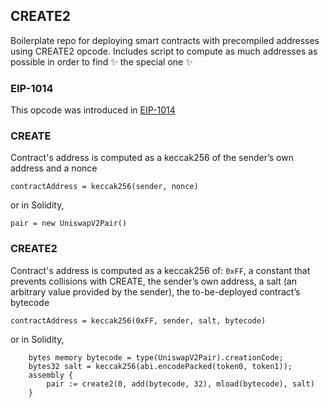 ## CREATE2

Boilerplate repo for deploying smart contracts with precompiled addresses using CREATE2 opcode. Includes script to compute as much addresses as possible in order to find :sparkles: the special one :sparkles:

### EIP-1014

This opcode was introduced in [EIP-1014](https://github.com/ethereum/EIPs/blob/master/EIPS/eip-1014.md)

### CREATE

Contract's address is computed as a keccak256 of the sender’s own address and a nonce

`contractAddress = keccak256(sender, nonce)`

or in Solidity,

```solidity
pair = new UniswapV2Pair()
```

### CREATE2

Contract's address is computed as a keccak256 of: `0xFF`, a constant that prevents collisions with CREATE, the sender’s own address, a salt (an arbitrary value provided by the sender), the to-be-deployed contract’s bytecode

`contractAddress = keccak256(0xFF, sender, salt, bytecode)`

or in Solidity,

```solidity
    bytes memory bytecode = type(UniswapV2Pair).creationCode;
    bytes32 salt = keccak256(abi.encodePacked(token0, token1));
    assembly {
        pair := create2(0, add(bytecode, 32), mload(bytecode), salt)
    }
```
